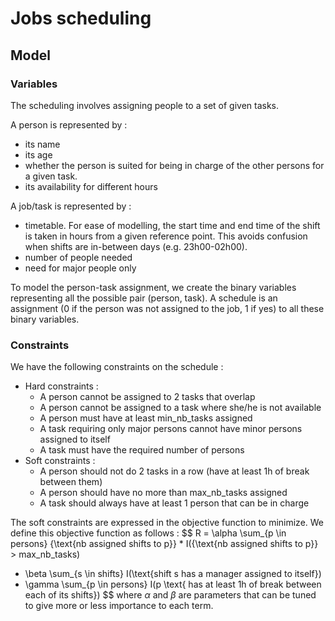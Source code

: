 # Jobs scheduling

## Model
### Variables

The scheduling involves assigning people to a set of given tasks.

A person is represented by :
- its name
- its age
- whether the person is
suited for being in charge of the other persons for a given task.
- its availability for different hours

A job/task is represented by :
- timetable. For ease of modelling, the start time and end time of the shift
  is taken in hours from a given reference point. This avoids confusion when
  shifts are in-between days (e.g. 23h00-02h00).
- number of people needed
- need for major people only

To model the person-task assignment, we create the binary variables representing
all the possible pair (person, task). A schedule is an assignment (0 if the 
person was not assigned to the job, 1 if yes) to all these binary variables.


### Constraints

We have the following constraints on the schedule :
- Hard constraints :
  - A person cannot be assigned to 2 tasks that overlap
  - A person cannot be assigned to a task where she/he is not available
  - A person must have at least min_nb_tasks assigned
  - A task requiring only major persons cannot have minor persons assigned to itself
  - A task must have the required number of persons
- Soft constraints :
  - A person should not do 2 tasks in a row (have at least 1h of break between them)
  - A person should have no more than max_nb_tasks assigned
  - A task should always have at least 1 person that can be in charge

The soft constraints are expressed in the objective function to minimize. We define this objective function as follows :
$$
R = \alpha \sum_{p \in persons} \{\text{nb assigned shifts to p}\} * I(\{\text{nb assigned shifts to p}\} > max_nb_tasks)
+ \beta \sum_{s \in shifts} I(\text{shift s has a manager assigned to itself})
+ \gamma \sum_{p \in persons} I(p \text{ has at least 1h of break between each of its shifts})
$$
where $\alpha$ and $\beta$ are parameters that can be tuned to give more or less importance to each term.